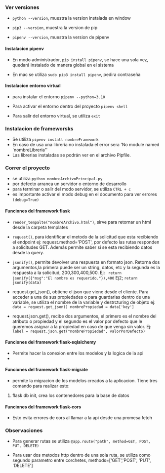 ### Ver versiones

- `python --version`, muestra la version instalada en window

- `pip3 --version`, muestra la version de pip

- `pipenv --version`, muestra la version de pipenv

#### Instalacion pipenv

- En modo administrador, `pip install pipenv`, se hace una sola vez, quedará instalado de manera global en el sistema

- En mac se utiliza `sudo pip3 install pipenv`, pedira contraseña


#### Instalacion entorno virtual

- para instalar el entorno `pipenv --python=3.10`

- Para activar el entorno dentro del proyecto `pipenv shell`

- Para salir del entorno virtual, se utiliza `exit`

### Instalacion de frameworsks

- Se utiliza `pipenv install nombreFramework`
- En caso de usa una librería no instalada el error sera 'No module named 'nombreLibreria'' 
- Las librerias instaladas se podrán ver en el archivo Pipfile.



### Correr el proyecto

- se utiliza `python nombreArchivoPrincipal.py`
- por defecto arranca un servidor o entorno de desarrollo
- para terminar o salir del modo servidor, se utiliza `CTRL + c`
- es importante activar el modo debug en el documento para ver errores `(debug=True)`


#### Funciones del framework flask

- `render_tempalte("nombreArchivo.html")`, sirve para retornar un html desde la carpeta templates

- `request()`, para identificar el metodo de la solicitud que esta recibiendo el endpoint ej: request.method='POST', por defecto las rutas responden a solicitudes GET. Además permite saber si se esta recibiendo datos desde la query.

- `jsonify()`, permite devolver una respuesta en formato json. Retorna dos argumentos,la primera puede ser un string, datos, etc y la segunda es la respuesta a la solicitud, 200,300,400,500. 
Ej: ` return jsonify({"msg":"El nombre es requerido."}),400`
Ej2; `return jsonify(data)`

- request.get_json(), obtiene el json que viene desde el cliente. Para acceder a una de sus propiedades o para guardarlas dentro de una variable, se utiliza el nombre de la variable y destrcturing de objeto ej:
`data = request.get_json()
 nombrePropiedad = data['key']
`

- request.json.get(), recibe dos argumentos, el primero es el nombre del atributo o propiedad y el segundo es el valor por defecto que le queremos asignar a la propiedad en caso de que venga sin valor. Ej:
`label = request.json.get("nombrePropiedad", valorPorDefecto)`

#### Funciones del framework flask-sqlalchemy

- Permite hacer la conexion entre los modelos y la logica de la api
- 

#### Funciones del framework flask-migrate

- permite la migracion de los modelos creados a la aplicacion. Tiene tres comando para realizar esto:
1. flask db init, crea los contenedores para la base de datos

#### Funciones del framework flask-cors

- Esto evita errores de cors al llamar a la api desde una promesa fetch


### Observaciones


- Para generar rutas se utiliza `@app.route("path", method=GET, POST, PUT, DELETE)`

- Para usar dos metodos http dentro de una sola ruta, se  utiliza como segundo parametro entre corchetes, methods=['GET','POST', 'PUT', 'DELETE']



